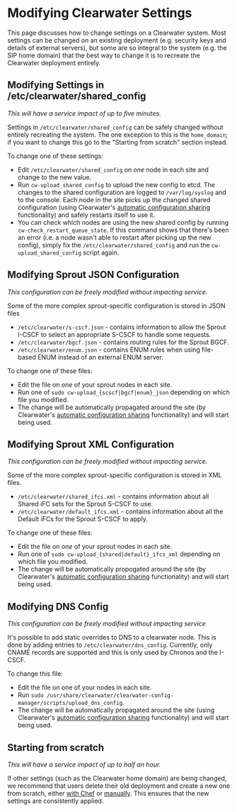 # Modifying Clearwater Settings

This page discusses how to change settings on a Clearwater system. Most settings can be changed on an existing deployment (e.g. security keys and details of external servers), but some are so integral to the system (e.g. the SIP home domain) that the best way to change it is to recreate the Clearwater deployment entirely.

## Modifying Settings in /etc/clearwater/shared_config

*This will have a service impact of up to five minutes.*

Settings in `/etc/clearwater/shared_config` can be safely changed without entirely recreating the system. The one exception to this is the `home_domain`; if you want to change this go to the "Starting from scratch" section instead.

To change one of these settings:

*   Edit `/etc/clearwater/shared_config` on *one* node in each site and change to the new value.
*   Run `cw-upload_shared_config` to upload the new config to etcd. The changes to the shared configuration are logged to `/var/log/syslog` and to the console. Each node in the site picks up the changed shared configuration (using Clearwater's [automatic configuration sharing](Automatic_Clustering_Config_Sharing.md) functionality) and safely restarts itself to use it.
*   You can check which nodes are using the new shared config by running `cw-check_restart_queue_state`. If this command shows that there's been an error (i.e. a node wasn't able to restart after picking up the new config), simply fix the `/etc/clearwater/shared_config` and run the `cw-upload_shared_config` script again.

## Modifying Sprout JSON Configuration

*This configuration can be freely modified without impacting service.*

Some of the more complex sprout-specific configuration is stored in JSON files

* `/etc/clearwater/s-cscf.json` - contains information to allow the Sprout I-CSCF to select an appropriate S-CSCF to handle some requests.
* `/etc/clearwater/bgcf.json` - contains routing rules for the Sprout BGCF.
* `/etc/clearwater/enum.json` - contains ENUM rules when using file-based ENUM instead of an external ENUM server.

To change one of these files:

* Edit the file on *one* of your sprout nodes in each site.
* Run one of `sudo cw-upload_{scscf|bgcf|enum}_json` depending on which file you modified.
* The change will be automatically propagated around the site (by Clearwater's [automatic configuration sharing](Automatic_Clustering_Config_Sharing.md) functionality) and will start being used.

## Modifying Sprout XML Configuration

*This configuration can be freely modified without impacting service.*

Some of the more complex sprout-specific configuration is stored in XML files.

* `/etc/clearwater/shared_ifcs.xml` - contains information about all Shared iFC sets for the Sprout S-CSCF to use.
* `/etc/clearwater/default_ifcs.xml` - contains information about all the Default iFCs for the Sprout S-CSCF to apply.

To change one of these files:

* Edit the file on *one* of your sprout nodes in each site.
* Run one of `sudo cw-upload_{shared|default}_ifcs_xml` depending on which file you modified.
* The change will be automatically propogated around the site (by Clearwater's [automatic configuration sharing](Automatic_Clustering_Config_Sharing.md) functionality) and will start being used.

## Modifying DNS Config

*This configuration can be freely modified without impacting service*

It's possible to add static overrides to DNS to a clearwater node. This is done by adding entries to `/etc/clearwater/dns_config`. Currently, only CNAME records are supported and this is only used by Chronos and the I-CSCF.

To change this file:

* Edit the file on one of your nodes in each site.
* Run `sudo /usr/share/clearwater/clearwater-config-manager/scripts/upload_dns_config`.
* The change will be automatically propagated around the site (using Clearwater's [automatic configuration sharing](Automatic_Clustering_Config_Sharing.md) functionality) and will start being used.

## Starting from scratch

*This will have a service impact of up to half an hour.*

If other settings (such as the Clearwater home domain) are being changed, we recommend that users delete their old deployment and create a new one from scratch, either [with Chef](Creating_a_deployment_with_Chef.md) or [manually](Manual_Install.md). This ensures that the new settings are consistently applied.
